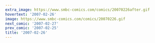 ```yaml
---
extra_image: https://www.smbc-comics.com/comics/20070226after.gif
hovertext: '2007-02-26'
image: https://www.smbc-comics.com/comics/20070226.gif
next_comic: '2007-02-27'
prev_comic: '2007-02-25'
title: '2007-02-26'
---
```


